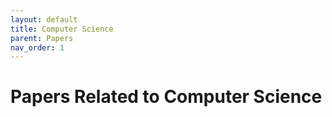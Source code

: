 ```yaml
---
layout: default
title: Computer Science
parent: Papers
nav_order: 1
---
```


# Papers Related to Computer Science
